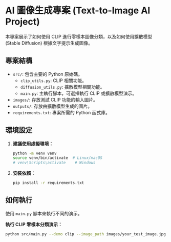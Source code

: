 # AI 圖像生成專案 (Text-to-Image AI Project)

本專案展示了如何使用 CLIP 進行零樣本圖像分類，以及如何使用擴散模型 (Stable Diffusion) 根據文字提示生成圖像。

## 專案結構

- `src/`: 包含主要的 Python 原始碼。
  - `clip_utils.py`: CLIP 相關功能。
  - `diffusion_utils.py`: 擴散模型相關功能。
  - `main.py`: 主執行腳本，可選擇執行 CLIP 或擴散模型演示。
- `images/`: 存放測試 CLIP 功能的輸入圖片。
- `outputs/`: 存放由擴散模型生成的圖片。
- `requirements.txt`: 專案所需的 Python 函式庫。

## 環境設定

1.  **建議使用虛擬環境：**
    ```bash
    python -m venv venv
    source venv/bin/activate  # Linux/macOS
    # venv\Scripts\activate    # Windows
    ```
2.  **安裝依賴：**
    ```bash
    pip install -r requirements.txt
    ```

## 如何執行

使用 `main.py` 腳本來執行不同的演示。

**執行 CLIP 零樣本分類演示：**

```bash
python src/main.py --demo clip --image_path images/your_test_image.jpg --labels "a photo of a cat" "a photo of a dog" "a landscape"